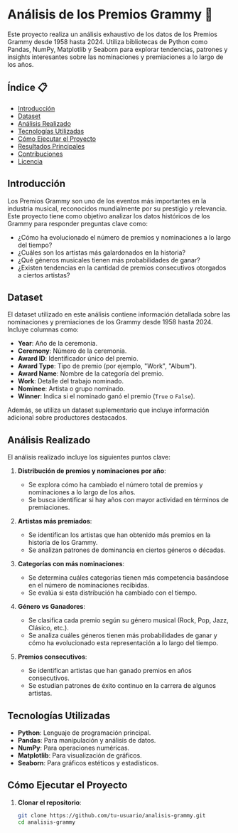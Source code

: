 # Análisis de los Premios Grammy 🎤

Este proyecto realiza un análisis exhaustivo de los datos de los Premios Grammy desde 1958 hasta 2024. Utiliza bibliotecas de Python como Pandas, NumPy, Matplotlib y Seaborn para explorar tendencias, patrones y insights interesantes sobre las nominaciones y premiaciones a lo largo de los años.

## Índice 📋

- [Introducción](#introducción)
- [Dataset](#dataset)
- [Análisis Realizado](#análisis-realizado)
- [Tecnologías Utilizadas](#tecnologías-utilizadas)
- [Cómo Ejecutar el Proyecto](#cómo-ejecutar-el-proyecto)
- [Resultados Principales](#resultados-principales)
- [Contribuciones](#contribuciones)
- [Licencia](#licencia)

## Introducción

Los Premios Grammy son uno de los eventos más importantes en la industria musical, reconocidos mundialmente por su prestigio y relevancia. Este proyecto tiene como objetivo analizar los datos históricos de los Grammy para responder preguntas clave como:

- ¿Cómo ha evolucionado el número de premios y nominaciones a lo largo del tiempo?
- ¿Cuáles son los artistas más galardonados en la historia?
- ¿Qué géneros musicales tienen más probabilidades de ganar?
- ¿Existen tendencias en la cantidad de premios consecutivos otorgados a ciertos artistas?

## Dataset

El dataset utilizado en este análisis contiene información detallada sobre las nominaciones y premiaciones de los Grammy desde 1958 hasta 2024. Incluye columnas como:

- **Year**: Año de la ceremonia.
- **Ceremony**: Número de la ceremonia.
- **Award ID**: Identificador único del premio.
- **Award Type**: Tipo de premio (por ejemplo, "Work", "Album").
- **Award Name**: Nombre de la categoría del premio.
- **Work**: Detalle del trabajo nominado.
- **Nominee**: Artista o grupo nominado.
- **Winner**: Indica si el nominado ganó el premio (`True` o `False`).

Además, se utiliza un dataset suplementario que incluye información adicional sobre productores destacados.

## Análisis Realizado

El análisis realizado incluye los siguientes puntos clave:

1. **Distribución de premios y nominaciones por año**:
   - Se explora cómo ha cambiado el número total de premios y nominaciones a lo largo de los años.
   - Se busca identificar si hay años con mayor actividad en términos de premiaciones.

2. **Artistas más premiados**:
   - Se identifican los artistas que han obtenido más premios en la historia de los Grammy.
   - Se analizan patrones de dominancia en ciertos géneros o décadas.

3. **Categorías con más nominaciones**:
   - Se determina cuáles categorías tienen más competencia basándose en el número de nominaciones recibidas.
   - Se evalúa si esta distribución ha cambiado con el tiempo.

4. **Género vs Ganadores**:
   - Se clasifica cada premio según su género musical (Rock, Pop, Jazz, Clásico, etc.).
   - Se analiza cuáles géneros tienen más probabilidades de ganar y cómo ha evolucionado esta representación a lo largo del tiempo.

5. **Premios consecutivos**:
   - Se identifican artistas que han ganado premios en años consecutivos.
   - Se estudian patrones de éxito continuo en la carrera de algunos artistas.

## Tecnologías Utilizadas

- **Python**: Lenguaje de programación principal.
- **Pandas**: Para manipulación y análisis de datos.
- **NumPy**: Para operaciones numéricas.
- **Matplotlib**: Para visualización de gráficos.
- **Seaborn**: Para gráficos estéticos y estadísticos.

## Cómo Ejecutar el Proyecto

1. **Clonar el repositorio**:
   ```bash
   git clone https://github.com/tu-usuario/analisis-grammy.git 
   cd analisis-grammy
